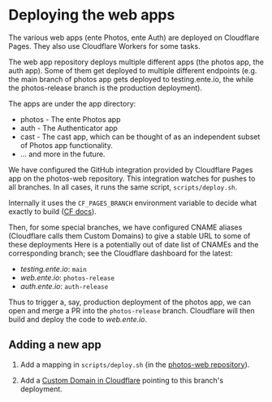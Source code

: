 # Deploying the web apps

The various web apps (ente Photos, ente Auth) are deployed on Cloudflare Pages.
They also use Cloudflare Workers for some tasks.

The web app repository deploys multiple different apps (the photos app, the auth
app). Some of them get deployed to multiple different endpoints (e.g. the main
branch of photos app gets deployed to testing.ente.io, the while the
photos-release branch is the production deployment).

The apps are under the app directory:

- photos - The ente Photos app
- auth - The Authenticator app
- cast - The cast app, which can be thought of as an independent subset of
  Photos app functionality.
- ... and more in the future.

We have configured the GitHub integration provided by Cloudflare Pages app on
the photos-web repository. This integration watches for pushes to all branches.
In all cases, it runs the same script, `scripts/deploy.sh`.

Internally it uses the `CF_PAGES_BRANCH` environment variable to decide what
exactly to build ([CF
docs](https://developers.cloudflare.com/pages/how-to/build-commands-branches/)).

Then, for some special branches, we have configured CNAME aliases (Cloudflare
calls them Custom Domains) to give a stable URL to some of these deployments
Here is a potentially out of date list of CNAMEs and the corresponding branch;
see the Cloudflare dashboard for the latest:

- _testing.ente.io_: `main`
- _web.ente.io_: `photos-release`
- _auth.ente.io_: `auth-release`

Thus to trigger a, say, production deployment of the photos app, we can open and
merge a PR into the `photos-release` branch. Cloudflare will then build and
deploy the code to _web.ente.io_.

## Adding a new app

1. Add a mapping in `scripts/deploy.sh` (in the [photos-web
   repository](https://github.com/ente-io/photos-web)).

2. Add a [Custom Domain in
   Cloudflare](https://developers.cloudflare.com/pages/how-to/custom-branch-aliases/)
   pointing to this branch's deployment.
